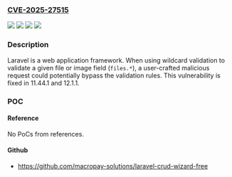 ### [CVE-2025-27515](https://cve.mitre.org/cgi-bin/cvename.cgi?name=CVE-2025-27515)
![](https://img.shields.io/static/v1?label=Product&message=framework&color=blue)
![](https://img.shields.io/static/v1?label=Version&message=%3C%2011.44.1%20&color=brightgreen)
![](https://img.shields.io/static/v1?label=Version&message=%3E%3D%2012.0.0%2C%20%3C%2012.1.1%20&color=brightgreen)
![](https://img.shields.io/static/v1?label=Vulnerability&message=CWE-155%3A%20Improper%20Neutralization%20of%20Wildcards%20or%20Matching%20Symbols&color=brightgreen)

### Description

Laravel is a web application framework. When using wildcard validation to validate a given file or image field (`files.*`), a user-crafted malicious request could potentially bypass the validation rules. This vulnerability is fixed in 11.44.1 and 12.1.1.

### POC

#### Reference
No PoCs from references.

#### Github
- https://github.com/macropay-solutions/laravel-crud-wizard-free

